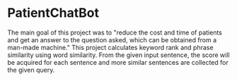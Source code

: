 # PatientChatBot

The main goal of this project was to "reduce the cost and time of patients and get an answer to the question asked, which can be obtained from a man-made machine." This project calculates keyword rank and phrase similarity using word similarity. From the given input sentence, the score will be acquired for each sentence and more similar sentences are collected for the given query. 

